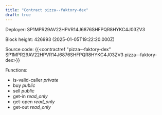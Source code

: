 ```yaml
---
title: "Contract pizza--faktory-dex"
draft: true
---
```

Deployer: SP1MPR29AV22HPVR14J6876SHFPQR8HYKC4J03ZV3


 



Block height: 426993 (2025-01-05T19:22:20.000Z)

Source code: {{<contractref "pizza--faktory-dex" SP1MPR29AV22HPVR14J6876SHFPQR8HYKC4J03ZV3 pizza--faktory-dex>}}

Functions:

* is-valid-caller _private_
* buy _public_
* sell _public_
* get-in _read_only_
* get-open _read_only_
* get-out _read_only_
